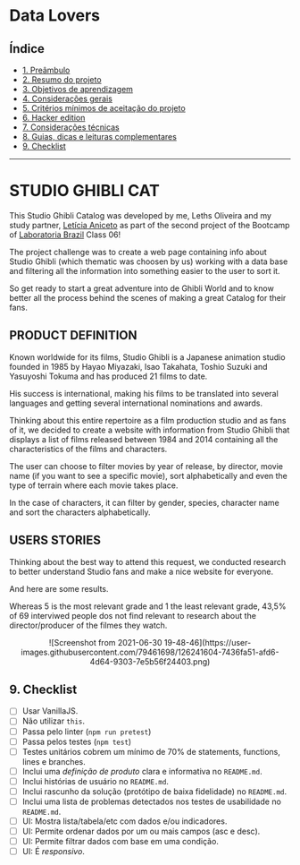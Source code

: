 # Data Lovers

## Índice

- [1. Preâmbulo](#1-preâmbulo)
- [2. Resumo do projeto](#2-resumo-do-projeto)
- [3. Objetivos de aprendizagem](#3-objetivos-de-aprendizagem)
- [4. Considerações gerais](#4-considerações-gerais)
- [5. Critérios mínimos de aceitação do projeto](#5-critérios-mínimos-de-aceitação-do-projeto)
- [6. Hacker edition](#6-hacker-edition)
- [7. Considerações técnicas](#7-considerações-técnicas)
- [8. Guias, dicas e leituras complementares](#8-guias-dicas-e-leituras-complementares)
- [9. Checklist](#9-checklist)

---

# STUDIO GHIBLI CAT  


This Studio Ghibli Catalog was developed by me, Leths Oliveira and my study partner, [Letícia Aniceto](https://github.com/leticia-aniceto) as part of the second project of the Bootcamp of [Laboratoria Brazil](https://www.laboratoria.la/br) Class 06!  

The project challenge was to create a web page containing info about Studio Ghibli (which thematic was choosen by us) working with a data base and filtering all the information into something easier to the user to sort it.  

So get ready to start a great adventure into de Ghibli World and to know better all the process behind the scenes of making a great Catalog for their fans.  

## PRODUCT DEFINITION  


Known worldwide for its films, Studio Ghibli is a Japanese animation studio founded in 1985 by Hayao Miyazaki, Isao Takahata, Toshio Suzuki and Yasuyoshi Tokuma and has produced 21 films to date.  

His success is international, making his films to be translated into several languages and getting several international nominations and awards.  

Thinking about this entire repertoire as a film production studio and as fans of it, we decided to create a website with information from Studio Ghibli that displays a list of films released between 1984 and 2014 containing all the characteristics of the films and characters.  

The user can choose to filter movies by year of release, by director, movie name (if you want to see a specific movie), sort alphabetically and even the type of terrain where each movie takes place.  

In the case of characters, it can filter by gender, species, character name and sort the characters alphabetically.  


## USERS STORIES  

Thinking about the best way to attend this request, we conducted research to better understand Studio fans and make a nice website for everyone.  

And here are some results.  

Whereas 5 is the most relevant grade and 1 the least relevant grade, 43,5% of 69 interviwed people dos not find relevant to research about the director/producer of the filmes they watch.  

<p align="center">   
![Screenshot from 2021-06-30 19-48-46](https://user-images.githubusercontent.com/79461698/126241604-7436fa51-afd6-4d64-9303-7e5b56f24403.png)  
</p>


## 9. Checklist

- [ ] Usar VanillaJS.
- [ ] Não utilizar `this`.
- [ ] Passa pelo linter (`npm run pretest`)
- [ ] Passa pelos testes (`npm test`)
- [ ] Testes unitários cobrem um mínimo de 70% de statements, functions, lines e branches.
- [ ] Inclui uma _definição de produto_ clara e informativa no `README.md`.
- [ ] Inclui histórias de usuário no `README.md`.
- [ ] Inclui rascunho da solução (protótipo de baixa fidelidade) no `README.md`.
- [ ] Inclui uma lista de problemas detectados nos testes de usabilidade no `README.md`.
- [ ] UI: Mostra lista/tabela/etc com dados e/ou indicadores.
- [ ] UI: Permite ordenar dados por um ou mais campos (asc e desc).
- [ ] UI: Permite filtrar dados com base em uma condição.
- [ ] UI: É _responsivo_.

